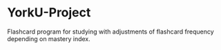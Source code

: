 # YorkU-Project
Flashcard program for studying with adjustments of flashcard frequency depending on mastery index. 
